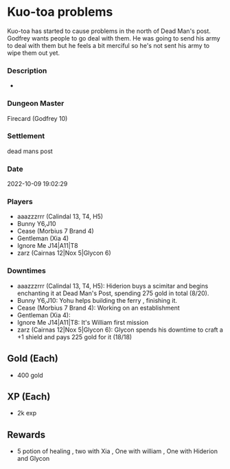 # Kuo-toa problems
Kuo-toa has started to cause problems in the north of Dead Man's post. Godfrey wants people to go deal with them. He was going to send his army to deal with them but he feels a bit merciful so he's not sent his army to wipe them out yet.
### Description
-
### Dungeon Master
Firecard (Godfrey 10)
### Settlement
dead mans post
### Date
2022-10-09 19:02:29
### Players
* aaazzzrrr (Calindal 13, T4, H5)
* Bunny Y6,J10
* Cease (Morbius 7 Brand 4)
* Gentleman (Xia 4)
* Ignore Me J14|A11|T8
* zarz (Cairnas 12|Nox 5|Glycon 6)
### Downtimes
* aaazzzrrr (Calindal 13, T4, H5): Hiderion buys a scimitar and begins enchanting it at Dead Man's Post, spending 275 gold in total (8/20).
* Bunny Y6,J10: Yohu helps building the ferry , finishing it.
* Cease (Morbius 7 Brand 4): Working on an establishment
* Gentleman (Xia 4): 
* Ignore Me J14|A11|T8: It's William first mission
* zarz (Cairnas 12|Nox 5|Glycon 6): Glycon spends his downtime to craft a +1 shield and pays 225 gold for it (18/18)
## Gold (Each)
* 400 gold
## XP (Each)
* 2k exp
## Rewards
* 5 potion of healing , two with Xia , One with william , One with Hiderion and Glycon